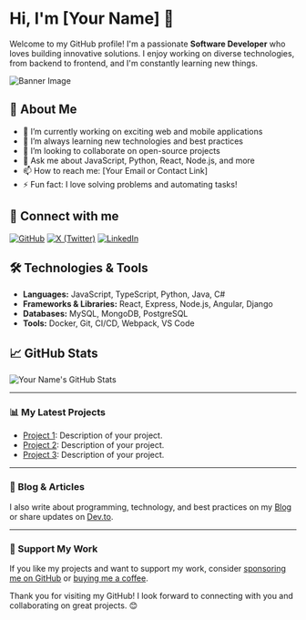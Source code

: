 # Hi, I'm [Your Name] 👋

Welcome to my GitHub profile! I'm a passionate **Software Developer** who loves building innovative solutions. I enjoy working on diverse technologies, from backend to frontend, and I'm constantly learning new things.

![Banner Image](https://your-banner-image-url) <!-- Optional: Use a custom banner image -->

## 🚀 About Me

- 🔭 I’m currently working on exciting web and mobile applications
- 🌱 I’m always learning new technologies and best practices
- 👯 I’m looking to collaborate on open-source projects
- 💬 Ask me about JavaScript, Python, React, Node.js, and more
- 📫 How to reach me: [Your Email or Contact Link]
- ⚡ Fun fact: I love solving problems and automating tasks!

## 🔗 Connect with me

[![GitHub](https://img.shields.io/badge/GitHub-000000?style=flat&logo=github)](https://github.com/yourusername)
[![X (Twitter)](https://img.shields.io/badge/X-000000?style=flat&logo=x&logoColor=white)](https://x.com/yourusername) <!-- Updated X (Twitter) logo with black background -->
[![LinkedIn](https://img.shields.io/badge/LinkedIn-0A66C2?style=flat&logo=linkedin&logoColor=white)](https://www.linkedin.com/in/yourusername)

## 🛠️ Technologies & Tools

- **Languages:** JavaScript, TypeScript, Python, Java, C#
- **Frameworks & Libraries:** React, Express, Node.js, Angular, Django
- **Databases:** MySQL, MongoDB, PostgreSQL
- **Tools:** Docker, Git, CI/CD, Webpack, VS Code

## 📈 GitHub Stats

![Your Name's GitHub Stats](https://github-readme-stats.vercel.app/api?username=yourusername&show_icons=true&hide_title=true&count_private=true&theme=radical)

---

### 📊 My Latest Projects

- [Project 1](link-to-project): Description of your project.
- [Project 2](link-to-project): Description of your project.
- [Project 3](link-to-project): Description of your project.

---

### 📝 Blog & Articles

I also write about programming, technology, and best practices on my [Blog](your-blog-url) or share updates on [Dev.to](your-dev-to-profile).

---

### 🤝 Support My Work

If you like my projects and want to support my work, consider [sponsoring me on GitHub](link-to-sponsor-page) or [buying me a coffee](link-to-buy-me-a-coffee-page).

Thank you for visiting my GitHub! I look forward to connecting with you and collaborating on great projects. 😊
